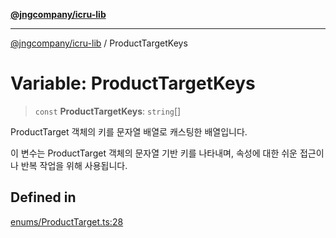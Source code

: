 [**@jngcompany/icru-lib**](../README.md)

***

[@jngcompany/icru-lib](../globals.md) / ProductTargetKeys

# Variable: ProductTargetKeys

> `const` **ProductTargetKeys**: `string`[]

ProductTarget 객체의 키를 문자열 배열로 캐스팅한 배열입니다.

이 변수는 ProductTarget 객체의 문자열 기반 키를 나타내며,
속성에 대한 쉬운 접근이나 반복 작업을 위해 사용됩니다.

## Defined in

[enums/ProductTarget.ts:28](https://github.com/jngcompany/icru-lib/blob/cee5a8006a4970de6269ef7414374f6c7339529e/src/enums/ProductTarget.ts#L28)
